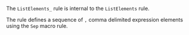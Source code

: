 The `ListElements_` rule is internal to the `ListElements` rule.

The rule defines a sequence of `,` comma delimited expression elements using the `Sep` macro rule.


